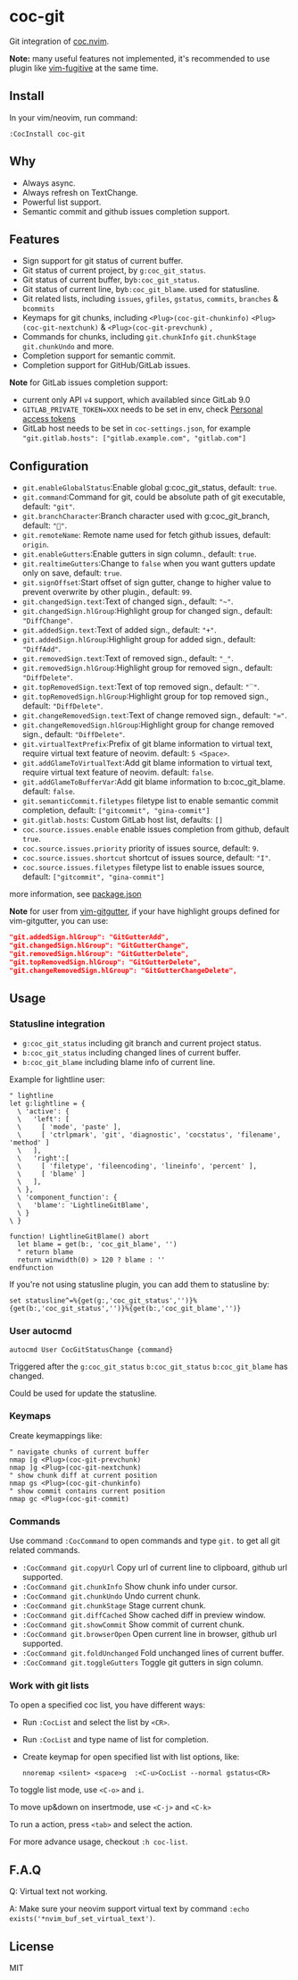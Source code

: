 # coc-git

Git integration of [coc.nvim](https://github.com/neoclide/coc.nvim).

**Note:** many useful features not implemented, it's recommended to
use plugin like [vim-fugitive](https://github.com/tpope/vim-fugitive) at the
same time.

## Install

In your vim/neovim, run command:

```
:CocInstall coc-git
```

## Why

- Always async.
- Always refresh on TextChange.
- Powerful list support.
- Semantic commit and github issues completion support.

## Features

- Sign support for git status of current buffer.
- Git status of current project, by `g:coc_git_status`.
- Git status of current buffer, by`b:coc_git_status`.
- Git status of current line, by`b:coc_git_blame`. used for statusline.
- Git related lists, including `issues`, `gfiles`, `gstatus`, `commits`, `branches` & `bcommits`
- Keymaps for git chunks, including `<Plug>(coc-git-chunkinfo)` `<Plug>(coc-git-nextchunk)` & `<Plug>(coc-git-prevchunk)` ,
- Commands for chunks, including `git.chunkInfo` `git.chunkStage` `git.chunkUndo` and more.
- Completion support for semantic commit.
- Completion support for GitHub/GitLab issues.

**Note** for GitLab issues completion support:

- current only API `v4` support, which availabled since GitLab 9.0
- `GITLAB_PRIVATE_TOKEN=XXX` needs to be set in env, check [Personal access tokens](https://docs.gitlab.com/ee/user/profile/personal_access_tokens.html)
- GitLab host needs to be set in `coc-settings.json`, for example `"git.gitlab.hosts": ["gitlab.example.com", "gitlab.com"]`


## Configuration

- `git.enableGlobalStatus`:Enable global g:coc_git_status, default: `true`.
- `git.command`:Command for git, could be absolute path of git executable, default: `"git"`.
- `git.branchCharacter`:Branch character used with g:coc_git_branch, default: `""`.
- `git.remoteName`: Remote name used for fetch github issues, default: `origin`.
- `git.enableGutters`:Enable gutters in sign column., default: `true`.
- `git.realtimeGutters`:Change to `false` when you want gutters update only on save, default: `true`.
- `git.signOffset`:Start offset of sign gutter, change to higher value to prevent overwrite by other plugin., default: `99`.
- `git.changedSign.text`:Text of changed sign., default: `"~"`.
- `git.changedSign.hlGroup`:Highlight group for changed sign., default: `"DiffChange"`.
- `git.addedSign.text`:Text of added sign., default: `"+"`.
- `git.addedSign.hlGroup`:Highlight group for added sign., default: `"DiffAdd"`.
- `git.removedSign.text`:Text of removed sign., default: `"_"`.
- `git.removedSign.hlGroup`:Highlight group for removed sign., default: `"DiffDelete"`.
- `git.topRemovedSign.text`:Text of top removed sign., default: `"‾"`.
- `git.topRemovedSign.hlGroup`:Highlight group for top removed sign., default: `"DiffDelete"`.
- `git.changeRemovedSign.text`:Text of change removed sign., default: `"≃"`.
- `git.changeRemovedSign.hlGroup`:Highlight group for change removed sign., default: `"DiffDelete"`.
- `git.virtualTextPrefix`:Prefix of git blame information to virtual text, require virtual text feature of neovim. default: `5 <Space>`.
- `git.addGlameToVirtualText`:Add git blame information to virtual text, require virtual text feature of neovim. default: `false`.
- `git.addGlameToBufferVar`:Add git blame information to b:coc_git_blame. default: `false`.
- `git.semanticCommit.filetypes` filetype list to enable semantic commit completion, default: `["gitcommit", "gina-commit"]`
- `git.gitlab.hosts`: Custom GitLab host list, defaults: `[]`
- `coc.source.issues.enable` enable issues completion from github, default `true`.
- `coc.source.issues.priority` priority of issues source, default: `9`.
- `coc.source.issues.shortcut` shortcut of issues source, default: `"I"`.
- `coc.source.issues.filetypes` filetype list to enable issues source, default: `["gitcommit", "gina-commit"]`

more information, see [package.json](https://github.com/neoclide/coc-git/blob/master/package.json)

**Note** for user from [vim-gitgutter](https://github.com/airblade/vim-gitgutter),
if your have highlight groups defined for vim-gitgutter, you can use:

```json
"git.addedSign.hlGroup": "GitGutterAdd",
"git.changedSign.hlGroup": "GitGutterChange",
"git.removedSign.hlGroup": "GitGutterDelete",
"git.topRemovedSign.hlGroup": "GitGutterDelete",
"git.changeRemovedSign.hlGroup": "GitGutterChangeDelete",
```

## Usage

### Statusline integration

- `g:coc_git_status` including git branch and current project status.
- `b:coc_git_status` including changed lines of current buffer.
- `b:coc_git_blame` including blame info of current line.

Example for lightline user:

```viml
" lightline
let g:lightline = {
  \ 'active': {
  \   'left': [
  \     [ 'mode', 'paste' ],
  \     [ 'ctrlpmark', 'git', 'diagnostic', 'cocstatus', 'filename', 'method' ]
  \   ],
  \   'right':[
  \     [ 'filetype', 'fileencoding', 'lineinfo', 'percent' ],
  \     [ 'blame' ]
  \   ],
  \ },
  \ 'component_function': {
  \   'blame': 'LightlineGitBlame',
  \ }
\ }

function! LightlineGitBlame() abort
  let blame = get(b:, 'coc_git_blame', '')
  " return blame
  return winwidth(0) > 120 ? blame : ''
endfunction
```

If you're not using statusline plugin, you can add them to statusline by:

```vim
set statusline^=%{get(g:,'coc_git_status','')}%{get(b:,'coc_git_status','')}%{get(b:,'coc_git_blame','')}
```

### User autocmd

```vim
autocmd User CocGitStatusChange {command}
```

Triggered after the `g:coc_git_status` `b:coc_git_status` `b:coc_git_blame` has changed.

Could be used for update the statusline.

### Keymaps

Create keymappings like:

```vim
" navigate chunks of current buffer
nmap [g <Plug>(coc-git-prevchunk)
nmap ]g <Plug>(coc-git-nextchunk)
" show chunk diff at current position
nmap gs <Plug>(coc-git-chunkinfo)
" show commit contains current position
nmap gc <Plug>(coc-git-commit)
```

### Commands

Use command `:CocCommand` to open commands and type `git.` to get all git
related commands.

- `:CocCommand git.copyUrl` Copy url of current line to clipboard, github url supported.
- `:CocCommand git.chunkInfo` Show chunk info under cursor.
- `:CocCommand git.chunkUndo` Undo current chunk.
- `:CocCommand git.chunkStage` Stage current chunk.
- `:CocCommand git.diffCached` Show cached diff in preview window.
- `:CocCommand git.showCommit` Show commit of current chunk.
- `:CocCommand git.browserOpen` Open current line in browser, github url supported.
- `:CocCommand git.foldUnchanged` Fold unchanged lines of current buffer.
- `:CocCommand git.toggleGutters` Toggle git gutters in sign column.

### Work with git lists

To open a specified coc list, you have different ways:

- Run `:CocList` and select the list by `<CR>`.
- Run `:CocList` and type name of list for completion.
- Create keymap for open specified list with list options, like:

  ```vim
  nnoremap <silent> <space>g  :<C-u>CocList --normal gstatus<CR>
  ```

To toggle list mode, use `<C-o>` and `i`.

To move up&down on insertmode, use `<C-j>` and `<C-k>`

To run a action, press `<tab>` and select the action.

For more advance usage, checkout `:h coc-list`.

## F.A.Q

Q: Virtual text not working.

A: Make sure your neovim support virtual text by command `:echo exists('*nvim_buf_set_virtual_text')`.

## License

MIT
